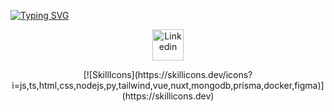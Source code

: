 [![Typing SVG](https://readme-typing-svg.demolab.com?font=Archivo+Black&size=25&duration=4000&pause=1000&background=FCFCFC4C&center=true&multiline=true&random=false&width=435&height=70&lines=Hello+%F0%9F%91%8B+I'm+Walid+Omar;An+Embedded+SW+Developer)](https://git.io/typing-svg)
<p align="center">
<a target="_blank" href="https://www.linkedin.com/in/ledooo2/"><img width="50px" src="https://i.ibb.co/y5PbksN/Linkedin.png" alt="Linkedin" border="0"></a>
</p>
<p align="center">
[![SkillIcons](https://skillicons.dev/icons?i=js,ts,html,css,nodejs,py,tailwind,vue,nuxt,mongodb,prisma,docker,figma)](https://skillicons.dev)<br/>
</p>
